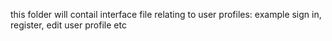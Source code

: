 this folder will contail interface file relating to user profiles: example sign in, register, edit user profile etc 
